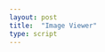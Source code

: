 ```yaml
---
layout: post
title:  "Image Viewer"
type: script
---
```

<script src="https://ncsu-libraries.github.io/annona/dist/annona.js"></script>
<link rel="stylesheet" type="text/css" href="https://ncsu-libraries.github.io/annona/dist/annona.css">

<iiif-annotation annotationurl="https://ncsu-libraries.github.io/annona/webannotations/annotation1.json"></iiif-annotation>
